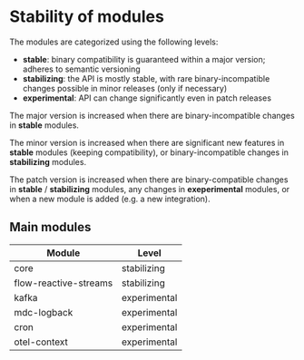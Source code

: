 # Stability of modules

The modules are categorized using the following levels:

* **stable**: binary compatibility is guaranteed within a major version; adheres to semantic versioning
* **stabilizing**: the API is mostly stable, with rare binary-incompatible changes possible in minor releases (only if necessary)
* **experimental**: API can change significantly even in patch releases

The major version is increased when there are binary-incompatible changes in **stable** modules.

The minor version is increased when there are significant new features in **stable** modules (keeping compatibility), or binary-incompatible changes in **stabilizing** modules.

The patch version is increased when there are binary-compatible changes in **stable** / **stabilizing** modules, any changes in **exeperimental** modules, or when a new module is added (e.g. a new integration).

## Main modules 

| Module                | Level        |
|-----------------------|--------------|
| core                  | stabilizing  |
| flow-reactive-streams | stabilizing  |
| kafka                 | experimental |
| mdc-logback           | experimental |
| cron                  | experimental |
| otel-context          | experimental |
